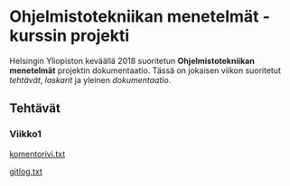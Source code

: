 # Ohjelmistotekniikan menetelmät -kurssin projekti

Helsingin Yliopiston keväällä 2018 suoritetun **Ohjelmistotekniikan menetelmät** projektin dokumentaatio. Tässä on jokaisen viikon suoritetut *tehtävät*, *laskarit* ja yleinen *dokumentaatio*.

## Tehtävät

### Viikko1
[komentorivi.txt](https://github.com/Antsax/otm-harjoitustyo/blob/master/laskarit/viikko1/komentorivi.txt)

[gitlog.txt](https://github.com/Antsax/otm-harjoitustyo/blob/master/laskarit/viikko1/gitlog.txt)
